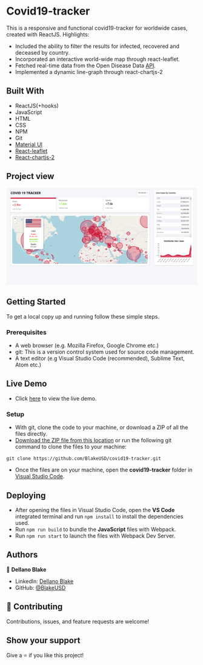 # Covid19-tracker
This is a responsive and functional covid19-tracker for worldwide cases, created with ReactJS. Highlights:

- Included the ability to filter the results for infected, recovered and deceased by country.
- Incorporated an interactive world-wide map through react-leaflet.
- Fetched real-time data from the Open Disease Data [API](https://disease.sh/).
- Implemented a dynamic line-graph through react-chartjs-2

## Built With

- ReactJS(+hooks)
- JavaScript
- HTML
- CSS
- NPM
- Git
- [Material UI](https://mui.com/material-ui/material-icons/)
- [React-leaflet](https://react-leaflet.js.org/)
- [React-chartjs-2](https://react-chartjs-2.js.org/)

## Project view
![Screen](https://github.com/BlakeUSD/github-repo-image-hosting/blob/main/images/covid-tracker.png?raw=true)

## Getting Started

To get a local copy up and running follow these simple steps.

### Prerequisites

- A web browser (e.g. Mozilla Firefox, Google Chrome etc.)
- git: This is a version control system used for source code management.
- A text editor (e.g Visual Studio Code (recommended), Sublime Text, Atom etc.)

## Live Demo

- Click [here](https://covid19-tracker-blakeusd.vercel.app/) to view the live demo.

### Setup

- With git, clone the code to your machine, or download a ZIP of all the files directly.
- [Download the ZIP file from this location](https://github.com/BlakeUSD/covid19-tracker/archive/refs/heads/master.zip) or run the following git command to clone the files to your machine:

```
git clone https://github.com/BlakeUSD/covid19-tracker.git
```

- Once the files are on your machine, open the **covid19-tracker** folder in [Visual Studio Code](https://code.visualstudio.com/download).

## Deploying

- After opening the files in Visual Studio Code, open the **VS Code** integrated terminal and run ``` npm install ``` to install the dependencies used.
- Run ``` npm run build ``` to bundle the **JavaScript** files with Webpack.
- Run ``` npm run start ``` to launch the files with Webpack Dev Server.

## Authors

👤 **Dellano Blake**

- LinkedIn: [Dellano Blake](https://www.linkedin.com/in/dellano-b-032a9b1a4/)
- GitHub: [@BlakeUSD](https://github.com/blakeusd)

## 🤝 Contributing

Contributions, issues, and feature requests are welcome!

## Show your support

Give a ⭐️ if you like this project!
